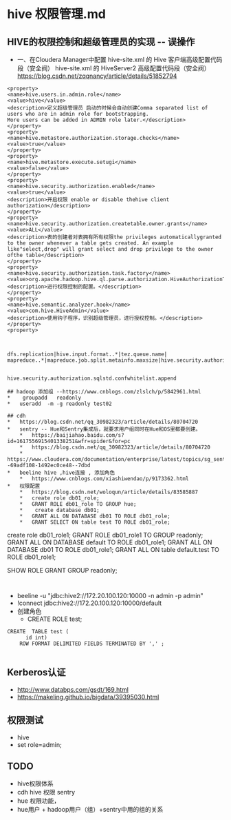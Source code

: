 #	hive 权限管理.md
## HIVE的权限控制和超级管理员的实现  -- 误操作
*	一、在Cloudera Manager中配置
hive-site.xml 的 Hive 客户端高级配置代码段（安全阀）
hive-site.xml 的 HiveServer2 高级配置代码段（安全阀）
https://blog.csdn.net/zqqnancy/article/details/51852794
```
<property>
<name>hive.users.in.admin.role</name>
<value>hive</value>
<description>定义超级管理员 启动的时候会自动创建Comma separated list of users who are in admin role for bootstrapping.
More users can be added in ADMIN role later.</description>
</property>
<property>
<name>hive.metastore.authorization.storage.checks</name>
<value>true</value>
</property>
<property>
<name>hive.metastore.execute.setugi</name>
<value>false</value>
</property>
<property>
<name>hive.security.authorization.enabled</name>
<value>true</value>
<description>开启权限 enable or disable thehive client authorization</description>
</property>
<property>
<name>hive.security.authorization.createtable.owner.grants</name>
<value>ALL</value>
<description>表的创建者对表拥有所有权限the privileges automaticallygranted to the owner whenever a table gets created. An example like"select,drop" will grant select and drop privilege to the owner ofthe table</description>
</property>
<property>
<name>hive.security.authorization.task.factory</name>
<value>org.apache.hadoop.hive.ql.parse.authorization.HiveAuthorizationTaskFactoryImpl</value>
<description>进行权限控制的配置。</description>
</property>
<property>
<name>hive.semantic.analyzer.hook</name>
<value>com.hive.HiveAdmin</value>
<description>使用钩子程序，识别超级管理员，进行授权控制。</description>
</property>
<property>



dfs.replication|hive.input.format..*|tez.queue.name| mapreduce..*|mapreduce.job.split.metainfo.maxsize|hive.security.authorization.sqlstd.confwhitelist.append


hive.security.authorization.sqlstd.confwhitelist.append

## hadoop 添加组 --https://www.cnblogs.com/zlslch/p/5842961.html
*	 groupadd   readonly
*	useradd  -m -g readonly test02

## cdh
*	https://blog.csdn.net/qq_30982323/article/details/80704720
*	sentry -- Hue和Sentry集成后，就要求用户组同时在Hue和OS里都要创建。
	*	https://baijiahao.baidu.com/s?id=1617556915401338251&wfr=spider&for=pc
	*	https://blog.csdn.net/qq_30982323/article/details/80704720
	*	https://www.cloudera.com/documentation/enterprise/latest/topics/sg_sentry_service_config.html#xd_583c10bfdbd326ba--69adf108-1492ec0ce48--7dbd
*	beeline hive ,hive连接 , 添加角色
	*	https://www.cnblogs.com/xiashiwendao/p/9173362.html
*	权限配置
	*	https://blog.csdn.net/woloqun/article/details/83585887
	*	create role db01_role;
	*	GRANT ROLE db01_role TO GROUP hue;
	*	 create database db01;
	*	GRANT ALL ON DATABASE db01 TO ROLE db01_role;
	*	GRANT SELECT ON table test TO ROLE db01_role;

```
create role db01_role1;
GRANT ROLE db01_role1 TO GROUP readonly;
GRANT ALL ON DATABASE default TO ROLE db01_role1;
GRANT ALL ON DATABASE db01 TO ROLE db01_role1;
GRANT ALL ON table default.test TO ROLE db01_role1;


SHOW ROLE GRANT GROUP readonly;


```	


```
*	beeline -u "jdbc:hive2://172.20.100.120:10000 -n admin -p admin"
*	!connect jdbc:hive2://172.20.100.120:10000/default
*	创建角色
	*	CREATE ROLE test;



```
CREATE  TABLE test (  
      id int)
    ROW FORMAT DELIMITED FIELDS TERMINATED BY ',' ;


```	

##  Kerberos认证
*	http://www.databps.com/gsdt/169.html
*	https://makeling.github.io/bigdata/39395030.html


## 权限测试
*	hive 
*	set role=admin;


## TODO
*	hive权限体系
*	cdh hive 权限 sentry
*	hue 权限功能，
*	hue用户 + hadoop用户（组）+sentry中用的组的关系